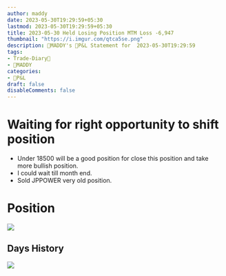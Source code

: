 ```yaml
---
author: maddy
date: 2023-05-30T19:29:59+05:30
lastmod: 2023-05-30T19:29:59+05:30
title: 2023-05-30 Held Losing Position MTM Loss -6,947
thumbnail: "https://i.imgur.com/qtca5se.png"
description: 🧔MADDY's 💸P&L Statement for  2023-05-30T19:29:59 
tags:
- Trade-Diary📗
- 🧔MADDY
categories: 
- 💸P&L
draft: false
disableComments: false
---
```

# Waiting for right opportunity to shift position

- Under 18500 will be a good position for close this position and take more bullish position.
- I could wait till month end.
- Sold JPPOWER very old position.

# Position

![](https://i.imgur.com/qtca5se.png)

## Days History

![](https://i.imgur.com/DQ55wQO.png)
